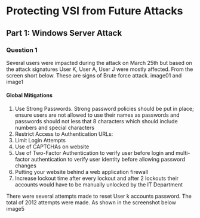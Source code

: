 # Protecting VSI from Future Attacks
## Part 1: Windows Server Attack

### Question 1
Several users were impacted during the attack on March 25th but based on the attack signatures User K, User A, User J were mostly affected. From the screen short below. These are signs of Brute force attack.
image01 and image1
#### Global Mitigations
1. Use Strong Passwords. Strong password policies should be put in place; ensure users are not allowed to use their names as passwords and passwords should not less that 8 characters which should include numbers and special characters
2. Restrict Access to Authentication URLs: 
3. Limit Login Attempts 
4. Use of CAPTCHAs on website
5. Use of Two-Factor Authentication to verify user before login and multi-factor authentication to verify user identity before allowing password changes
6. Putting your website behind a web application firewall
7. Increase lockout time after every lockout and after 2 lockouts their accounts would have to be manually unlocked by the IT Department

There were several attempts made to reset User k accounts password. The total of 2012 attempts were made. As shown in the screenshot below
image5

